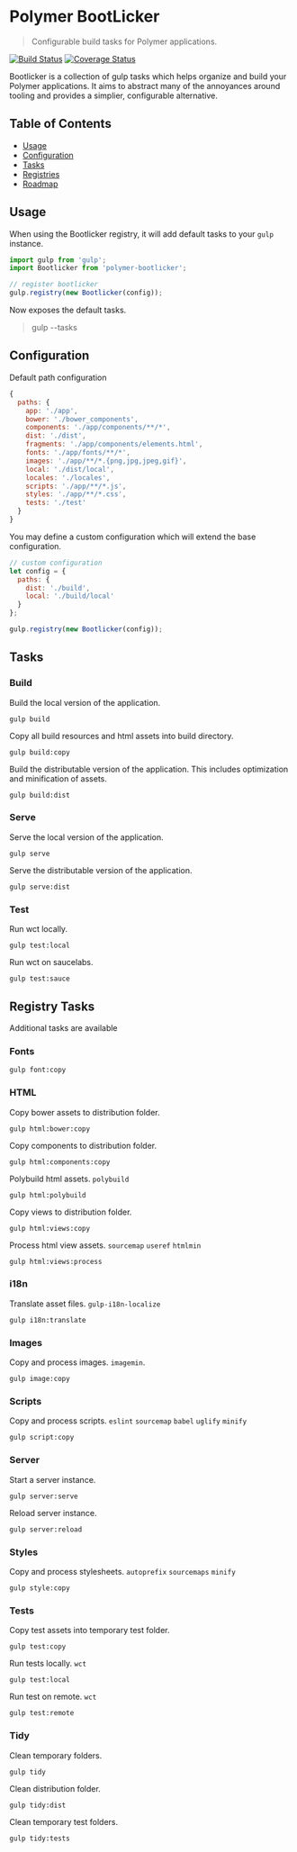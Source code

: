 # Polymer BootLicker
> Configurable build tasks for Polymer applications.

[![Build Status](https://api.travis-ci.org/filaraujo/polymer-bootlicker.svg)](https://travis-ci.org/filaraujo/polymer-bootlicker)
[![Coverage Status](https://coveralls.io/repos/github/filaraujo/polymer-bootlicker/badge.svg?branch=develop)](https://coveralls.io/github/filaraujo/polymer-bootlicker?branch=develop)

Bootlicker is a collection of gulp tasks which helps organize and build your
Polymer applications. It aims to abstract many of the annoyances around
tooling and provides a simplier, configurable alternative.

## Table of Contents

- [Usage](#usage)
- [Configuration](#configuration)
- [Tasks](#tasks)
- [Registries](#registries)
- [Roadmap](https://github.com/filaraujo/polymer-bootlicker/wiki/RoadMap)

## Usage
When using the Bootlicker registry, it will add default tasks to your
`gulp` instance.

```js
import gulp from 'gulp';
import Bootlicker from 'polymer-bootlicker';

// register bootlicker
gulp.registry(new Bootlicker(config));
```

Now exposes the default tasks.
> gulp --tasks



## Configuration
Default path configuration

```js
{
  paths: {
    app: './app',
    bower: './bower_components',
    components: './app/components/**/*',
    dist: './dist',
    fragments: './app/components/elements.html',
    fonts: './app/fonts/**/*',
    images: './app/**/*.{png,jpg,jpeg,gif}',
    local: './dist/local',
    locales: './locales',
    scripts: './app/**/*.js',
    styles: './app/**/*.css',
    tests: './test'
  }
}
```

You may define a custom configuration which will extend the base configuration.
```js
// custom configuration
let config = {
  paths: {
    dist: './build',
    local: './build/local'
  }
};

gulp.registry(new Bootlicker(config));
```

## Tasks

### Build
Build the local version of the application.
```
gulp build
```

Copy all build resources and html assets into build directory.
```
gulp build:copy
```

Build the distributable version of the application. This includes
optimization and minification of assets.
```
gulp build:dist
```

### Serve
Serve the local version of the application.
```
gulp serve
```

Serve the distributable version of the application.
```
gulp serve:dist
```

### Test
Run  wct locally.
```
gulp test:local
```

Run wct on saucelabs.
```
gulp test:sauce
```

## Registry Tasks
Additional tasks are available

### Fonts
```
gulp font:copy
```

### HTML
Copy bower assets to distribution folder.
```
gulp html:bower:copy
```

Copy components to distribution folder.
```
gulp html:components:copy
```

Polybuild html assets. `polybuild`
```
gulp html:polybuild
```

Copy views to distribution folder.
```
gulp html:views:copy
```

Process html view assets. `sourcemap` `useref` `htmlmin`
```
gulp html:views:process
```

### i18n
Translate asset files. `gulp-i18n-localize`
```
gulp i18n:translate
```

### Images
Copy and process images. `imagemin`.
```
gulp image:copy
```

### Scripts
Copy and process scripts. `eslint` `sourcemap` `babel` `uglify` `minify`
```
gulp script:copy
```

### Server
Start a server instance.
```
gulp server:serve
```

Reload server instance.
```
gulp server:reload
```

### Styles
Copy and process stylesheets. `autoprefix` `sourcemaps` `minify`
```
gulp style:copy
```

### Tests
Copy test assets into temporary test folder.
```
gulp test:copy
```

Run tests locally. `wct`
```
gulp test:local
```

Run test on remote. `wct`
```
gulp test:remote
```

### Tidy

Clean temporary folders.
```
gulp tidy
```

Clean distribution folder.
```
gulp tidy:dist
```

Clean temporary test folders.
```
gulp tidy:tests
```
